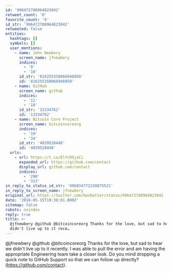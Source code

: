 ```yaml
---
id: '996472788964823042'
retweet_count: '0'
favorite_count: '6'
id_str: '996472788964823042'
retweeted: false
entities:
  hashtags: []
  symbols: []
  user_mentions:
    - name: John Newbery
      screen_name: jfnewbery
      indices:
        - '0'
        - '10'
      id_str: '816255358066946050'
      id: '816255358066946050'
    - name: GitHub
      screen_name: github
      indices:
        - '11'
        - '18'
      id_str: '13334762'
      id: '13334762'
    - name: Bitcoin Core Project
      screen_name: bitcoincoreorg
      indices:
        - '19'
        - '34'
      id_str: '4839528448'
      id: '4839528448'
  urls:
    - url: https://t.co/ElYcR5jaCi
      expanded_url: https://github.com/contact
      display_url: github.com/contact
      indices:
        - '290'
        - '313'
in_reply_to_status_id_str: '996034772228075521'
in_reply_to_screen_name: jfnewbery
original_url: https://twitter.com/benbalter/status/996472788964823042
date: '2018-05-15T19:30:01.000Z'
sitemap: false
robots: noindex
reply: true
title: >-
  @jfnewbery @github @bitcoincoreorg Thanks for the love, but sad to hear we
  didn't live up to it rece…
---
```


@jfnewbery @github @bitcoincoreorg Thanks for the love, but sad to hear we didn't live up to it recently. I was able to pull the error and am having the appropriate Engineering team take a closer look. Do you mind dropping a quick note to GitHub Support so that we can follow up directly? (https://github.com/contact).